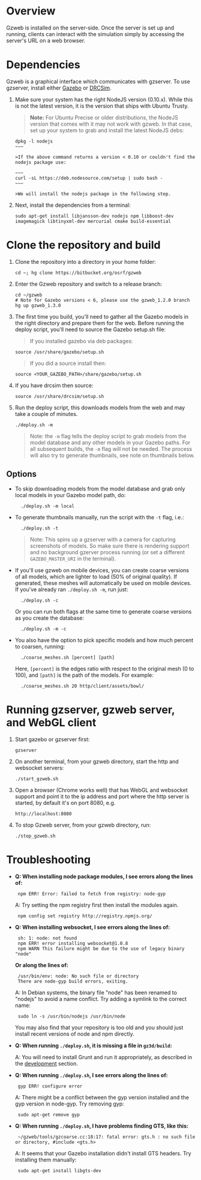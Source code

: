 # Overview

Gzweb is installed on the server-side. Once the server is set up and running, clients can interact with the simulation simply by accessing the server's URL on a web browser.

# Dependencies

Gzweb is a graphical interface which communicates with gzserver. To use
 gzserver, install either [Gazebo](http://gazebosim.org/install) or [DRCSim](http://gazebosim.org/tutorials?tut=drcsim_install&cat=drcsim).

 1. Make sure your system has the right NodeJS version (0.10.x). While this is
 not the latest version, it is the version that ships with Ubuntu Trusty.

    >**Note:** For Ubuntu Precise or older distributions, the NodeJS version that comes with it may not work with gzweb. In that case, set up your system to grab and install the latest NodeJS debs:

    ~~~~
    dpkg -l nodejs
    ~~~

    >If the above command returns a version < 0.10 or couldn't find the nodejs package use:

    ~~~
    curl -sL https://deb.nodesource.com/setup | sudo bash -
    ~~~

    >We will install the nodejs package in the following step.

 1. Next, install the dependencies from a terminal:

    ~~~
    sudo apt-get install libjansson-dev nodejs npm libboost-dev imagemagick libtinyxml-dev mercurial cmake build-essential
    ~~~


# Clone the repository and build

 1. Clone the repository into a directory in your home folder:

    ~~~
    cd ~; hg clone https://bitbucket.org/osrf/gzweb
    ~~~

 1. Enter the Gzweb repository and switch to a release branch:

    ~~~
    cd ~/gzweb
    # Note for Gazebo versions < 6, please use the gzweb_1.2.0 branch
    hg up gzweb_1.3.0
    ~~~

 1. The first time you build, you'll need to gather all the Gazebo models in the right directory and prepare them for the web. Before running the deploy script, you'll need to source the Gazebo setup.sh file:

    >If you installed gazebo via deb packages:

    ~~~
    source /usr/share/gazebo/setup.sh
    ~~~

    >If you did a source install then:

    ~~~
    source <YOUR_GAZEBO_PATH>/share/gazebo/setup.sh
    ~~~

 1. If you have drcsim then source:

    ~~~
    source /usr/share/drcsim/setup.sh
    ~~~

 1. Run the deploy script, this downloads models from the web and may take a couple of minutes.

    ~~~
    ./deploy.sh -m
    ~~~

    >Note: the `-m` flag tells the deploy script to grab models from the model database and any other models in your Gazebo paths. For all subsequent builds, the `-m` flag will not be needed. The process will also try to generate thumbnails, see note on thumbnails below.

## Options

* To skip downloading models from the model database and grab only local models in your Gazebo model path, do:

        ./deploy.sh -m local

* To generate thumbnails manually, run the script with the `-t` flag, i.e.:

        ./deploy.sh -t

    >Note: This spins up a gzserver with a camera for capturing screenshots of models. So make sure there is rendering support and no background gzerver process running (or set a different `GAZEBO_MASTER_URI` in the terminal).

* If you'll use gzweb on mobile devices, you can create coarse versions of all models, which are lighter to load (50% of original quality). If generated, these meshes will automatically be used on mobile devices. If you've already ran `./deploy.sh -m`, run just:

        ./deploy.sh -c

    Or you can run both flags at the same time to generate coarse versions as you create the database:

        ./deploy.sh -m -c

* You also have the option to pick specific models and how much percent to coarsen, running:

        ./coarse_meshes.sh [percent] [path]

    Here, `[percent]` is the edges ratio with respect to the original mesh (0 to 100), and `[path]` is the path of the models. For example:

        ./coarse_meshes.sh 20 http/client/assets/bowl/

# Running gzserver, gzweb server, and WebGL client

1. Start gazebo or gzserver first:

    ~~~
    gzserver
    ~~~

1. On another terminal, from your gzweb directory, start the http and websocket servers:

    ~~~
    ./start_gzweb.sh
    ~~~

1. Open a browser (Chrome works well) that has WebGL and websocket support and point it to the ip address and port where the http server is started, by default it's on port 8080, e.g.

    ~~~
    http://localhost:8080
    ~~~

1. To stop Gzweb server, from your gzweb directory, run:

    ~~~
    ./stop_gzweb.sh
    ~~~

# Troubleshooting

 * **Q: When installing node package modules, I see errors along the lines of:**

        npm ERR! Error: failed to fetch from registry: node-gyp

    A: Try setting the npm registry first then install the modules again.

        npm config set registry http://registry.npmjs.org/

 * **Q: When installing websocket, I see errors along the lines of:**

        sh: 1: node: not found
        npm ERR! error installing websocket@1.0.8
        npm WARN This failure might be due to the use of legacy binary "node"

    **Or along the lines of:**

        /usr/bin/env: node: No such file or directory
        There are node-gyp build errors, exiting.

    A: In Debian systems, the binary file "node" has been renamed to "nodejs" to avoid a name conflict. Try adding a symlink to the correct name:

        sudo ln -s /usr/bin/nodejs /usr/bin/node

    You may also find that your repository is too old and you should just install recent versions of node and npm directly.

 * **Q: When running `./deploy.sh`, it is missing a file in `gz3d/build`:**

    A: You will need to install Grunt and run it appropriately, as described in the [development](http://gazebosim.org/tutorials?tut=gzweb_development) section.

 * **Q: When running `./deploy.sh`, I see errors along the lines of:**

        gyp ERR! configure error

    A: There might be a conflict between the gyp version installed and the gyp version in node-gyp. Try removing gyp:

        sudo apt-get remove gyp

 * **Q: When running `./deploy.sh`, I have problems finding GTS, like this:**

        ~/gzweb/tools/gzcoarse.cc:18:17: fatal error: gts.h : no such file or directory, #include <gts.h>

    A: It seems that your Gazebo installation didn't install GTS headers. Try installing them manually:

        sudo apt-get install libgts-dev
